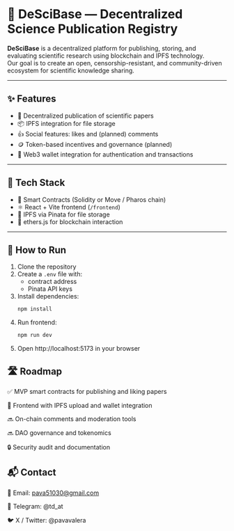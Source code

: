 # 🧠 DeSciBase — Decentralized Science Publication Registry

**DeSciBase** is a decentralized platform for publishing, storing, and evaluating scientific research using blockchain and IPFS technology.  
Our goal is to create an open, censorship-resistant, and community-driven ecosystem for scientific knowledge sharing.

---

## ✨ Features

- 📄 Decentralized publication of scientific papers
- 📦 IPFS integration for file storage
- 👍 Social features: likes and (planned) comments
- 🪙 Token-based incentives and governance (planned)
- 🔐 Web3 wallet integration for authentication and transactions

---

## 🧱 Tech Stack

- 🔗 Smart Contracts (Solidity or Move / Pharos chain)
- ⚛️ React + Vite frontend (`/frontend`)
- 📁 IPFS via Pinata for file storage
- 🔌 ethers.js for blockchain interaction

---

## 🚀 How to Run

1. Clone the repository
2. Create a `.env` file with:
   - contract address
   - Pinata API keys
3. Install dependencies:
   ```bash
   npm install

4. Run frontend:
   ```bash
   npm run dev
5. Open http://localhost:5173 in your browser
   
## 🛣️ Roadmap

✅ MVP smart contracts for publishing and liking papers

🚧 Frontend with IPFS upload and wallet integration

🔜 On-chain comments and moderation tools

🔜 DAO governance and tokenomics

🔒 Security audit and documentation



## 📬 Contact

📧 Email: pava51030@gmail.com

💬 Telegram: @td_at

🐦 X / Twitter: @pavavalera


   
